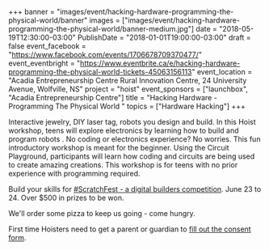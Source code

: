 +++
banner = "images/event/hacking-hardware-programming-the-physical-world/banner"
images = ["images/event/hacking-hardware-programming-the-physical-world/banner-medium.jpg"]
date = "2018-05-19T12:30:00-03:00"
PublishDate = "2018-01-01T19:00:00-03:00"
draft = false
event_facebook = "https://www.facebook.com/events/1706678709370477/"
event_eventbright = "https://www.eventbrite.ca/e/hacking-hardware-programming-the-physical-world-tickets-45063156113"
event_location = "Acadia Entrepreneurship Centre Rural Innovation Centre, 24 University Avenue, Wolfville, NS"
project = "hoist"
event_sponsors = ["launchbox", "Acadia Entrepreneurship Centre"]
title = "Hacking Hardware - Programming The Physical World "
topics = ["Hardware Hacking"]
+++

Interactive jewelry, DIY laser tag, robots you design and build.  In this Hoist workshop, teens will explore electronics by learning how to build and program robots .  No coding or electronics experience?  No worries.  This fun introductory workshop is meant for the beginner.  Using the Circuit Playground, participants will learn how coding and circuits are being used to create amazing creations.  This workshop is for teens with no prior experience with programming required. 

Build your skills for <a href="/event/scratchfest-2018">#ScratchFest - a digital builders competition</a>.  June 23 to 24.  Over $500 in prizes to be won.

We'll order some pizza to keep us going - come hungry.

First time Hoisters need to get a parent or guardian to <a href="https://form.jotform.ca/71164477795267">fill out the consent form</a>.
